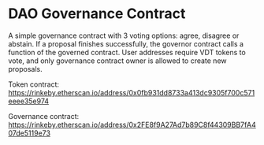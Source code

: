 # DAO Governance Contract

A simple governance contract with 3 voting options: agree, disagree or abstain. If a proposal finishes successfully, the governor contract calls a function of the governed contract.
User addresses require VDT tokens to vote, and only governance contract owner is allowed to create new proposals.

Token contract: https://rinkeby.etherscan.io/address/0x0fb931dd8733a413dc9305f700c571eeee35e974

Governance contract: https://rinkeby.etherscan.io/address/0x2FE8f9A27Ad7b89C8f44309BB7fA407de5119e73

